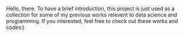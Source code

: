 Hello, there. To have a brief introduction, this project is just used as a collection for some of my previous works relevent to data science and programming. If you interested, feel free to check out these works and codes:) 
